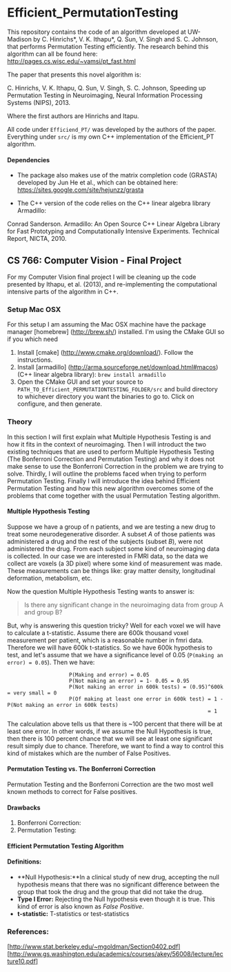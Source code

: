 # Efficient_PermutationTesting
This repository contains the code of an algorithm developed at UW-Madison by C. Hinrichs*, V. K. Ithapu*, Q. Sun, V. Singh and S. C. Johnson, that performs Permutation Testing efficiently. The research behind this algorithm can all be found here: http://pages.cs.wisc.edu/~vamsi/pt_fast.html


The paper that presents this novel algorithm is:

C. Hinrichs, V. K. Ithapu, Q. Sun, V. Singh, S. C. Johnson, Speeding up Permutation Testing in Neuroimaging, Neural Information Processing Systems (NIPS), 2013.

Where the first authors are Hinrichs and Itapu.

All code under `Efficiend_PT/` was developed by the authors of the paper. Everything under `src/` is my own C++ implementation of the Efficient_PT algorithm.

#### Dependencies

* The package also makes use of the matrix completion code (GRASTA) developed by Jun He et al., which can be obtained here:
https://sites.google.com/site/hejunzz/grasta

* The C++ version of the code relies on the C++ linear algebra library Armadillo: 

Conrad Sanderson. Armadillo: An Open Source C++ Linear Algebra Library for Fast Prototyping and Computationally Intensive Experiments. Technical Report, NICTA, 2010.

## CS 766: Computer Vision - Final Project

For my Computer Vision final project I will be cleaning up the code presented by Ithapu, et al. (2013), and re-implementing the computational intensive parts of the algorithm in C++.

### Setup Mac OSX
For this setup I am assuming the Mac OSX machine have the package manager [homebrew] (http://brew.sh/) installed. I'm  using the CMake GUI so if you which need

1. Install [cmake] (http://www.cmake.org/download/). Follow the instructions. 
2. Install [armadillo] (http://arma.sourceforge.net/download.html#macos) (C++ linear algebra library): `brew install armadillo`
3. Open the CMake GUI and set your source to `PATH_TO_Efficient_PERMUTATIONTESTING_FOLDER/src` and build directory to whichever directory you want the binaries to go to. Click on configure, and then generate.

### Theory
In this section I will first explain what Multiple Hypothesis Testing is and how it fits in the context of neuroimaging. Then I will introduct the two existing techniques that are used to perform  Multiple Hypothesis Testing (The Bonferroni Correction and Permutation Testing) and why it does not make sense to use the Bonferroni Correction in the problem we are trying to solve. Thirdly, I will outline the problems faced when trying to perform Permutation Testing. Finally I will introduce the idea behind Efficient Permutation Testing and how this new algorithm overcomes some of the problems that come together with the usual Permutation Testing algorithm. 


#### Multiple Hypothesis Testing
Suppose we have a group of n patients, and we are testing a new drug to treat some neurodegenerative disorder. A subset *A* of those patients was administered a drug and the rest of the subjects (subset *B*), were not administered the drug. From each subject some kind of neuroimaging data is collected. In our case we are interested in FMRI data, so the data we collect are voxels (a 3D pixel) where some kind of measurement was made. These measurements can be things like: gray matter density, longitudinal deformation, metabolism, etc. 

Now the question Multiple Hypothesis Testing wants to answer is: 
> Is there any significant change in the neuroimaging data from group A and group B?

But, why is answering this question tricky? Well for each voxel we will have to calculate a t-statistic. Assume there are 600k thousand voxel measurement per patient, which is a reasonable number in fmri data. Therefore we will have 600k t-statistics. So we have 600k hypothesis to test, and let's assume that we have a significance level of 0.05 (`P(making an error) = 0.05`). Then we have:

                        P(Making and error) = 0.05
                        P(Not making an error) = 1- 0.05 = 0.95
                        P(Not making an error in 600k tests) = (0.95)^600k = very small = 0
                        P(Of making at least one error in 600k test) = 1 - P(Not making an error in 600k tests)
                                                                     = 1

The calculation above tells us that there is ~100 percent that there will be at least one error. In other words, if we assume the Null Hypothesis is true, then there is 100 percent chance that we will see at least one significant result simply due to chance. Therefore, we want to find a way to control this kind of mistakes which are the number of False Positives.

#### Permutation Testing vs. The Bonferroni Correction
Permutation Testing and the Bonferroni Correction are the two most well known methods to correct for False positives.

#### Drawbacks 
1. Bonferroni Correction: 
2. Permutation Testing:


#### Efficient Permutation Testing Algorithm

#### Definitions:
* **Null Hypothesis:**In a clinical study of new drug, accepting the null hypothesis means that there was no significant difference between the group that took the drug and the group that did not take the drug. 
* **Type I Error:** Rejecting the Null hypothesis even though it is true. This kind of error is also known as *False Positive*.
* **t-statistic:** T-statistics or test-statistics

### References:

[http://www.stat.berkeley.edu/~mgoldman/Section0402.pdf]
[http://www.gs.washington.edu/academics/courses/akey/56008/lecture/lecture10.pdf]

